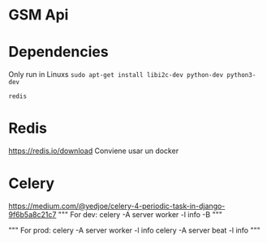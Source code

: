 # GSM Api

# Dependencies
Only run in Linuxs
`sudo apt-get install libi2c-dev python-dev python3-dev`

`redis`

# Redis
https://redis.io/download
Conviene usar un docker

# Celery
https://medium.com/@yedjoe/celery-4-periodic-task-in-django-9f6b5a8c21c7
"""
For dev: celery -A server worker -l info -B
"""

"""
For prod: 
celery -A server worker -l info
celery -A server beat -l info
"""